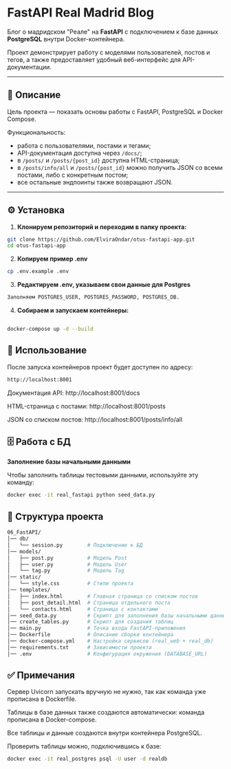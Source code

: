 # FastAPI Real Madrid Blog

Блог о мадридском "Реале" на **FastAPI** с подключением к базе данных **PostgreSQL** внутри Docker-контейнера.  

Проект демонстрирует работу с моделями пользователей, постов и тегов, а также предоставляет удобный веб-интерфейс для API-документации.

---

## 📌 Описание
Цель проекта — показать основы работы с FastAPI, PostgreSQL и Docker Compose. 

Функциональность:
- работа с пользователями, постами и тегами;
- API-документация доступна через `/docs/`;
- в `/posts/` и `/posts/{post_id}` доступна HTML-страница;
- в `/posts/info/all` и `/posts/{post_id}` можно получить JSON со всеми постами, либо с конкретным постом;
- все остальные эндпоинты также возвращают JSON.

---

## ⚙️ Установка

1. **Клонируем репозиторий и переходим в папку проекта:**

```bash
git clone https://github.com/ElviraOndar/otus-fastapi-app.git
cd otus-fastapi-app
```

2. **Копируем пример .env**

```bash
cp .env.example .env
```
3. **Редактируем .env, указываем свои данные для Postgres**

```bash
Заполняем POSTGRES_USER, POSTGRES_PASSWORD, POSTGRES_DB.

```
4. **Собираем и запускаем контейнеры:**

```bash

docker-compose up -d --build
```
## 🚀 Использование

После запуска контейнеров проект будет доступен по адресу:

```bash
http://localhost:8001
```

Документация API: http://localhost:8001/docs

HTML-страница с постами: http://localhost:8001/posts

JSON со списком постов: http://localhost:8001/posts/info/all

## 🗄️ Работа с БД

**Заполнение базы начальными данными**

Чтобы заполнить таблицы тестовыми данными, используйте эту команду:

```bash
docker exec -it real_fastapi python seed_data.py
```

## 📂 Структура проекта

```bash
06_FastAPI/
│── db/  
│   └── session.py        # Подключение к БД  
│── models/  
│   ├── post.py           # Модель Post  
│   ├── user.py           # Модель User  
│   └── tag.py            # Модель Tag  
│── static/  
│   └── style.css         # Стили проекта  
│── templates/  
│   ├── index.html        # Главная страница со списком постов  
│   ├── post_detail.html  # Страница отдельного поста  
│   └── contacts.html     # Страница с контактами  
│── seed_data.py          # Скрипт для заполнения базы начальными данными  
│── create_tables.py      # Скрипт для создания таблиц  
│── main.py               # Точка входа FastAPI-приложения  
│── Dockerfile            # Описание сборки контейнера  
│── docker-compose.yml    # Настройка сервисов (real_web + real_db)  
│── requirements.txt      # Зависимости проекта  
│── .env                  # Конфигурация окружения (DATABASE_URL) 

```

## ✅ Примечания

Сервер Uvicorn запускать вручную не нужно, так как команда уже прописана в Dockerfile.

Таблицы в базе данных также создаются автоматически: команда прописана в Docker-compose.

Все таблицы и данные создаются внутри контейнера PostgreSQL.

Проверить таблицы можно, подключившись к базе:

```bash
docker exec -it real_postgres psql -U user -d realdb
```
